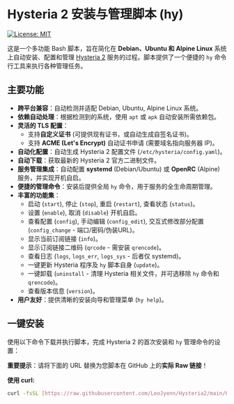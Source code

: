 # Hysteria 2 安装与管理脚本 (hy)

[![License: MIT](https://img.shields.io/badge/License-MIT-yellow.svg)](https://opensource.org/licenses/MIT)

这是一个多功能 Bash 脚本，旨在简化在 **Debian、Ubuntu 和 Alpine Linux** 系统上自动安装、配置和管理 [Hysteria 2](https://github.com/apernet/hysteria) 服务的过程。脚本提供了一个便捷的 `hy` 命令行工具来执行各种管理任务。

## 主要功能

* **跨平台兼容**：自动检测并适配 Debian, Ubuntu, Alpine Linux 系统。
* **依赖自动处理**：根据检测到的系统，使用 `apt` 或 `apk` 自动安装所需依赖包。
* **灵活的 TLS 配置**：
    * 支持**自定义证书** (可提供现有证书，或自动生成自签名证书)。
    * 支持 **ACME (Let's Encrypt)** 自动证书申请 (需要域名指向服务器 IP)。
* **自动化配置**：自动生成 Hysteria 2 配置文件 (`/etc/hysteria/config.yaml`)。
* **自动下载**：获取最新的 Hysteria 2 官方二进制文件。
* **服务管理集成**：自动配置 **systemd** (Debian/Ubuntu) 或 **OpenRC** (Alpine) 服务，并实现开机自启。
* **便捷的管理命令**：安装后提供全局 `hy` 命令，用于服务的全生命周期管理。
* **丰富的功能集**：
    * 启动 (`start`), 停止 (`stop`), 重启 (`restart`), 查看状态 (`status`)。
    * 设置 (`enable`), 取消 (`disable`) 开机自启。
    * 查看配置 (`config`), 手动编辑 (`config_edit`), 交互式修改部分配置 (`config_change` - 端口/密码/伪装URL)。
    * 显示当前订阅链接 (`info`)。
    * 显示订阅链接二维码 (`qrcode` - 需安装 `qrencode`)。
    * 查看日志 (`logs`, `logs_err`, `logs_sys` - 后者仅 systemd)。
    * 一键更新 Hysteria 程序及 `hy` 脚本自身 (`update`)。
    * 一键卸载 (`uninstall` - 清理 Hysteria 相关文件，并可选移除 `hy` 命令和 `qrencode`)。
    * 查看版本信息 (`version`)。
* **用户友好**：提供清晰的安装向导和管理菜单 (`hy help`)。

## 一键安装

使用以下命令下载并执行脚本，完成 Hysteria 2 的首次安装和 `hy` 管理命令的设置：

**重要提示**：请将下面的 URL 替换为您脚本在 GitHub 上的**实际 Raw 链接**！

**使用 curl:**
```bash
curl -fsSL [https://raw.githubusercontent.com/LeoJyenn/Hysteria2/main/Hysteria2.sh](https://raw.githubusercontent.com/LeoJyenn/Hysteria2/main/Hysteria2.sh) | sudo bash -s install
